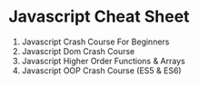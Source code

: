 # Javascript Cheat Sheet
1. Javascript Crash Course For Beginners
2. Javascript Dom Crash Course
3. Javascript Higher Order Functions & Arrays
4. Javascript OOP Crash Course (ES5 & ES6)
